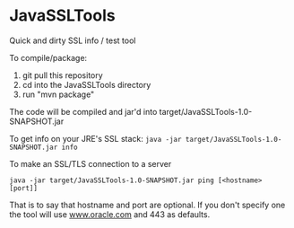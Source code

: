 # JavaSSLTools

Quick and dirty SSL info / test tool

To compile/package:

 1. git pull this repository
 2. cd into the JavaSSLTools directory
 3. run "mvn package"

The code will be compiled and jar'd into target/JavaSSLTools-1.0-SNAPSHOT.jar

To get info on your JRE's SSL stack:
`java -jar target/JavaSSLTools-1.0-SNAPSHOT.jar info`

To make an SSL/TLS connection to a server

`java -jar target/JavaSSLTools-1.0-SNAPSHOT.jar ping [<hostname> [port]]`

That is to say that hostname and port are optional. If you don't specify one the tool will use www.oracle.com and 443 as defaults.
